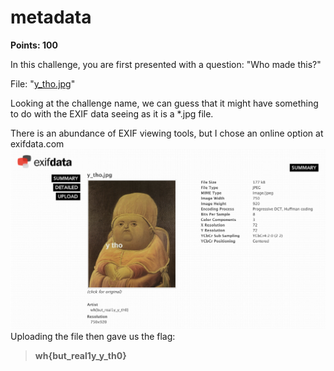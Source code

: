 # metadata
**Points: 100**

In this challenge, you are first presented with a question: "Who made this?" 

File: "[y_tho.jpg](y_tho.jpg)"

Looking at the challenge name, we can guess that it might have something to do with the EXIF data seeing as it is a *.jpg file.

There is an abundance of EXIF viewing tools, but I chose an online option at exifdata.com
![Flag](flag.png)
Uploading the file then gave us the flag:
> **wh{but_real1y_y_th0}**
